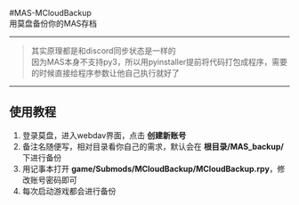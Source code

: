 #MAS-MCloudBackup  
用莫盘备份你的MAS存档

----------------  

> 其实原理都是和discord同步状态是一样的  
> 因为MAS本身不支持py3，所以用pyinstaller提前将代码打包成程序，需要的时候直接给程序参数让他自己执行就好了

----------------

## 使用教程
1. 登录莫盘，进入webdav界面，点击 **创建新账号**
2. 备注名随便写，相对目录看你自己的需求，默认会在 **根目录/MAS_backup/** 下进行备份
3. 用记事本打开 **game/Submods/MCloudBackup/MCloudBackup.rpy**，修改账号密码即可
4. 每次启动游戏都会进行备份

